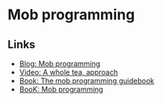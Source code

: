 # Mob programming




## Links

- [Blog: Mob programming](http://mobprogramming.org/)
- [Video: A whole tea, approach](https://youtu.be/SHOVVnRB4h0)
- [Book: The mob programming guidebook](http://www.mobprogrammingguidebook.com/)
- [BooK: Mob programming](https://leanpub.com/mobprogramming)

